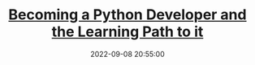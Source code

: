 ---
layout: post
title: <a href="blog/2022/linkedin-python-learning-path/">Becoming a Python Developer and the Learning Path to it</a>
date: 2022-09-08 20:55:00
inline: false
---